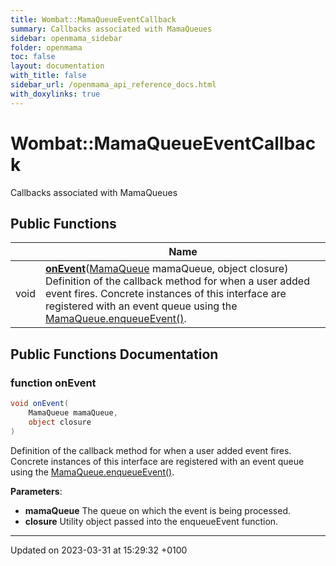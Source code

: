 ```yaml
---
title: Wombat::MamaQueueEventCallback
summary: Callbacks associated with MamaQueues 
sidebar: openmama_sidebar
folder: openmama
toc: false
layout: documentation
with_title: false
sidebar_url: /openmama_api_reference_docs.html
with_doxylinks: true
---
```


# Wombat::MamaQueueEventCallback



Callbacks associated with MamaQueues 

## Public Functions

|                | Name           |
| -------------- | -------------- |
| void | **[onEvent](interfaceWombat_1_1MamaQueueEventCallback.html#function-onevent)**([MamaQueue](classWombat_1_1MamaQueue.html) mamaQueue, object closure)<br>Definition of the callback method for when a user added event fires. Concrete instances of this interface are registered with an event queue using the [MamaQueue.enqueueEvent()](classWombat_1_1MamaQueue.html#function-enqueueevent).  |

## Public Functions Documentation

### function onEvent

```csharp
void onEvent(
    MamaQueue mamaQueue,
    object closure
)
```

Definition of the callback method for when a user added event fires. Concrete instances of this interface are registered with an event queue using the [MamaQueue.enqueueEvent()](classWombat_1_1MamaQueue.html#function-enqueueevent). 

**Parameters**: 

  * **mamaQueue** The queue on which the event is being processed. 
  * **closure** Utility object passed into the enqueueEvent function. 


-------------------------------

Updated on 2023-03-31 at 15:29:32 +0100
